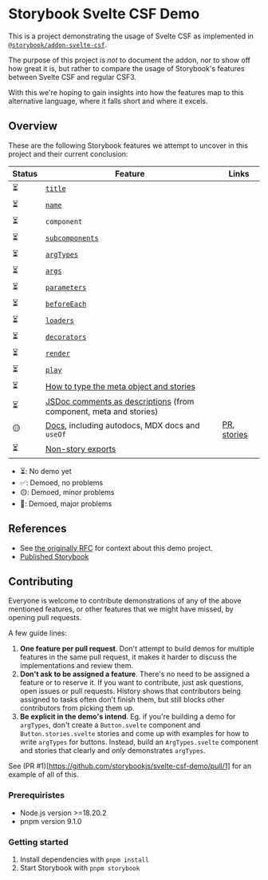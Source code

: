 # Storybook Svelte CSF Demo

This is a project demonstrating the usage of Svelte CSF as implemented in [`@storybook/addon-svelte-csf`](https://github.com/storybookjs/addon-svelte-csf).

The purpose of this project is _not_ to document the addon, nor to show off how great it is, but rather to compare the usage of Storybook's features between Svelte CSF and regular CSF3.

With this we're hoping to gain insights into how the features map to this alternative language, where it falls short and where it excels.

## Overview

These are the following Storybook features we attempt to uncover in this project and their current conclusion:

<!-- prettier-ignore-start -->

| Status | Feature | Links |
| ------ | ------- | ----- |
| ⏳     | [`title`](https://storybook.js.org/docs/writing-stories/naming-components-and-hierarchy#naming-stories) |  |
| ⏳     | [`name`](https://storybook.js.org/docs/writing-stories#rename-stories) |  |  |
| ⏳     | `component` |  |  |
| ⏳     | [`subcomponents`](https://storybook.js.org/docs/writing-stories/stories-for-multiple-components)  |  |  |
| ⏳     | [`argTypes`](https://storybook.js.org/docs/api/arg-types#argtypes)  |  |  |
| ⏳     | [`args`](https://storybook.js.org/docs/writing-stories/args)  |  |  |
| ⏳     | [`parameters`](https://storybook.js.org/docs/writing-stories/parameters)  |  |  |
| ⏳     | [`beforeEach`](https://storybook.js.org/docs/8.1/writing-stories/mocking-modules#using-mocked-modules-in-stories) |  |  |
| ⏳     | [`loaders`](https://storybook.js.org/docs/writing-stories/loaders)  |  |  |
| ⏳     | [`decorators`](https://storybook.js.org/docs/writing-stories/decorators)  |  |  |
| ⏳     | [`render`](https://storybook.js.org/docs/api/csf#custom-render-functions)  |  |  |
| ⏳     | [`play`](https://storybook.js.org/docs/writing-stories/play-function)  |  |  |
| ⏳     | [How to type the meta object and stories](https://storybook.js.org/docs/writing-stories/typescript)   |  |  |
| ⏳     | [JSDoc comments as descriptions](https://storybook.js.org/docs/api/doc-block-description#writing-descriptions) (from component, meta and stories)  |  |  |
| 🟡     | [Docs](https://storybook.js.org/docs/writing-docs/mdx), including autodocs, MDX docs and `useOf` | [PR](https://github.com/storybookjs/svelte-csf-demo/pull/1), [stories](https://main--663faba8e103e55dccd640dc.chromatic.com/?path=/docs/docs) |
| ⏳     | [Non-story exports](https://storybook.js.org/docs/api/csf#non-story-exports)  |  |  |

<!-- prettier-ignore-end -->

- ⏳: No demo yet
- ✅: Demoed, no problems
- 🟡: Demoed, minor problems
- 🔴: Demoed, major problems

## References

- See [the originally RFC](https://github.com/storybookjs/storybook/discussions/27092) for context about this demo project.
- [Published Storybook](https://main--663faba8e103e55dccd640dc.chromatic.com)

## Contributing

Everyone is welcome to contribute demonstrations of any of the above mentioned features, or other features that we might have missed, by opening pull requests.

A few guide lines:

1. **One feature per pull request**. Don't attempt to build demos for multiple features in the same pull request, it makes it harder to discuss the implementations and review them.
2. **Don't ask to be assigned a feature**. There's no need to be assigned a feature or to reserve it. If you want to contribute, just ask questions, open issues or pull requests. History shows that contributors being assigned to tasks often don't finish them, but still blocks other contributors from picking them up.
3. **Be explicit in the demo's intend**. Eg. if you're building a demo for `argTypes`, don't create a `Button.svelte` component and `Button.stories.svelte` stories and come up with examples for how to write `argTypes` for buttons. Instead, build an `ArgTypes.svelte` component and stories that clearly and _only_ demonstrates `argTypes`.

See (PR #1)[https://github.com/storybookjs/svelte-csf-demo/pull/1] for an example of all of this.

### Prerequiristes

- Node.js version >=18.20.2
- pnpm version 9.1.0

### Getting started

1. Install dependencies with `pnpm install`
2. Start Storybook with `pnpm storybook`
